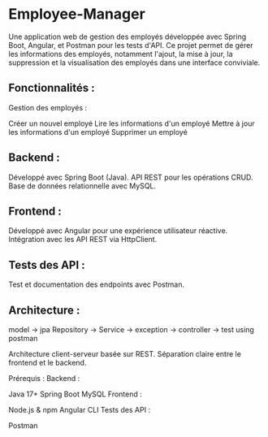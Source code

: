 # Employee-Manager
Une application web de gestion des employés développée avec Spring Boot, Angular, et Postman pour les tests d'API. Ce projet permet de gérer les informations des employés, notamment l'ajout, la mise à jour, la suppression et la visualisation des employés dans une interface conviviale.

## Fonctionnalités :
Gestion des employés :

Créer un nouvel employé
Lire les informations d'un employé
Mettre à jour les informations d'un employé
Supprimer un employé
## Backend :

Développé avec Spring Boot (Java).
API REST pour les opérations CRUD.
Base de données relationnelle avec MySQL.
## Frontend :

Développé avec Angular pour une expérience utilisateur réactive.
Intégration avec les API REST via HttpClient.
## Tests des API :

Test et documentation des endpoints avec Postman.
## Architecture :
model -> jpa Repository -> Service -> exception -> controller -> test using postman

Architecture client-serveur basée sur REST.
Séparation claire entre le frontend et le backend.

Prérequis :
Backend :

Java 17+
Spring Boot
MySQL
Frontend :

Node.js & npm
Angular CLI
Tests des API :

Postman
